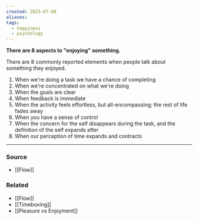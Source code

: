```yaml
---
created: 2023-07-08
aliases: 
tags:
  - happiness
  - psychology
---
```

**There are 8 aspects to "enjoying" something.**

There are 8 commonly reported elements when people talk about something they enjoyed.

1. When we're doing a task we have a chance of completing
2. When we're concentrated on what we're doing
3. When the goals are clear
4. When feedback is immediate
5. When the activity feels effortless, but all-encompassing; the rest of life fades away
6. When you have a sense of control
7. When the concern for the self disappears during the task, and the definition of the self expands after
8. When our perception of time expands and contracts

---

### Source
- [[Flow]]

### Related
- [[Flow]] 
- [[Timeboxing]] 
- [[Pleasure vs Enjoyment]]